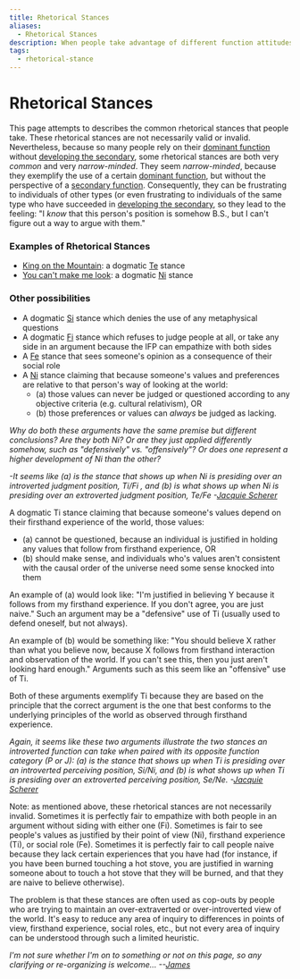 ```yaml
---
title: Rhetorical Stances
aliases:
  - Rhetorical Stances
description: When people take advantage of different function attitudes, they consequently take different Rhetorical Stances.
tags:
  - rhetorical-stance
---
```


# Rhetorical Stances

This page attempts to describes the common rhetorical stances that people take. These rhetorical stances are not necessarily valid or invalid. Nevertheless, because so many people rely on their [dominant function](/wiki/dominant-function) without [developing the secondary](/wiki/our-difficulties/terms-with-nonobvious-meanings), some rhetorical stances are both very _common_ and very _narrow-minded_. They seem _narrow-minded_, because they exemplify the use of a certain [dominant function](/wiki/dominant-function), but without the perspective of a [secondary function](/wiki/function-attitude/cognitive-stack/secondary-function). Consequently, they can be frustrating to individuals of other types (or even frustrating to individuals of the same type who have succeeded in [developing the secondary](/wiki/our-difficulties/terms-with-nonobvious-meanings), so they lead to the feeling: "I _know_ that this person's position is somehow B.S., but I can't figure out a way to argue with them."

### Examples of Rhetorical Stances

- [King on the Mountain](/wiki/../king-on-the-mountain): a dogmatic [Te](/wiki/function-attitude/attitudes/extraverted-thinking) stance
- [You can't make me look](/wiki/you-cant-make-me-look): a dogmatic [Ni](/wiki/function-attitude/attitudes/introverted-intuition) stance

### Other possibilities

- A dogmatic [Si](/wiki/function-attitude/attitudes/introverted-sensing) stance which denies the use of any metaphysical questions
- A dogmatic [Fi](/wiki/function-attitude/attitudes/introverted-feeling) stance which refuses to judge people at all, or take any side in an argument because the IFP can empathize with both sides
- A [Fe](/wiki/function-attitude/attitudes/extraverted-feeling) stance that sees someone's opinion as a consequence of their social role
- A [Ni](/wiki/function-attitude/attitudes/introverted-intuition) stance claiming that because someone's values and preferences are relative to that person's way of looking at the world:
  - (a) those values can never be judged or questioned according to any objective criteria (e.g. cultural relativism), OR
  - (b) those preferences or values can _always_ be judged as lacking.

_Why do both these arguments have the same premise but different conclusions? Are they both Ni? Or are they just applied differently somehow, such as "defensively" vs. "offensively"? Or does one represent a higher development of Ni than the other?_

_-It seems like (a) is the stance that shows up when Ni is presiding over an introverted judgment position, Ti/Fi , and (b) is what shows up when Ni is presiding over an extroverted judgment position, Te/Fe -_[_Jacquie Scherer_](https://web.archive.org/web/20071014043617/http://greenlightwiki.com/lenore-exegesis/Jacquie_Scherer)

A dogmatic Ti stance claiming that because someone's values depend on their firsthand experience of the world, those values:

- (a) cannot be questioned, because an individual is justified in holding any values that follow from firsthand experience, OR
- (b) should make sense, and individuals who's values aren't consistent with the causal order of the universe need some sense knocked into them

An example of (a) would look like: "I'm justified in believing Y because it follows from my firsthand experience. If you don't agree, you are just naive." Such an argument may be a "defensive" use of Ti (usually used to defend oneself, but not always).

An example of (b) would be something like: "You should believe X rather than what you believe now, because X follows from firsthand interaction and observation of the world. If you can't see this, then you just aren't looking hard enough." Arguments such as this seem like an "offensive" use of Ti.

Both of these arguments exemplify Ti because they are based on the principle that the correct argument is the one that best conforms to the underlying principles of the world as observed through firsthand experience.

_Again, it seems like these two arguments illustrate the two stances an introverted function can take when paired with its opposite function category (P or J): (a) is the stance that shows up when Ti is presiding over an introverted perceiving position, Si/Ni, and (b) is what shows up when Ti is presiding over an extroverted perceiving position, Se/Ne. -_[_Jacquie Scherer_](https://web.archive.org/web/20071014043617/http://greenlightwiki.com/lenore-exegesis/Jacquie_Scherer)

Note: as mentioned above, these rhetorical stances are not necessarily invalid. Sometimes it is perfectly fair to empathize with both people in an argument without siding with either one (Fi). Sometimes is fair to see people's values as justified by their point of view (Ni), firsthand experience (Ti), or social role (Fe). Sometimes it is perfectly fair to call people naive because they lack certain experiences that you have had (for instance, if you have been burned touching a hot stove, you are justified in warning someone about to touch a hot stove that they will be burned, and that they are naive to believe otherwise).

The problem is that these stances are often used as cop-outs by people who are trying to maintain an over-extraverted or over-introverted view of the world. It's easy to reduce any area of inquiry to differences in points of view, firsthand experience, social roles, etc., but not every area of inquiry can be understood through such a limited heuristic.

_I'm not sure whether I'm on to something or not on this page, so any clarifying or re-organizing is welcome... --_[_James_](https://web.archive.org/web/20071014043617/http://greenlightwiki.com/lenore-exegesis/James)
